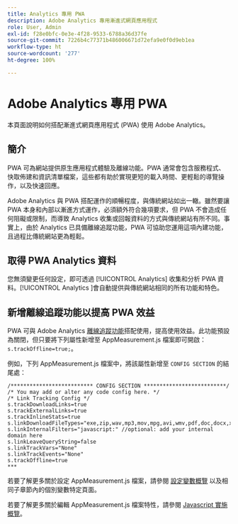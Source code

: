 ```yaml
---
title: Analytics 專用 PWA
description: Adobe Analytics 專用漸進式網頁應用程式
role: User, Admin
exl-id: f28e0bfc-0e3e-4f28-9533-6788a36d37fe
source-git-commit: 7226b4c77371b486006671d72efa9e0f0d9eb1ea
workflow-type: ht
source-wordcount: '277'
ht-degree: 100%

---
```


# Adobe Analytics 專用 PWA

本頁面說明如何搭配漸進式網頁應用程式 (PWA) 使用 Adobe Analytics。

## 簡介

PWA 可為網站提供原生應用程式體驗及離線功能。PWA 通常會包含服務程式、快取佈建和資訊清單檔案，這些都有助於實現更短的載入時間、更輕鬆的導覽操作，以及快速回應。

Adobe Analytics 與 PWA 搭配運作的順暢程度，與傳統網站如出一轍。雖然要讓 PWA 本身和內部以漸進方式運作，必須額外符合幾項要求，但 PWA 不會造成任何阻礙或限制，而導致 Analytics 收集或回報資料的方式與傳統網站有所不同。事實上，由於 Analytics 已具備離線追蹤功能，PWA 可協助您運用這項內建功能，且過程比傳統網站更為輕鬆。

## 取得 PWA Analytics 資料

您無須變更任何設定，即可透過 [!UICONTROL Analytics] 收集和分析 PWA 資料。[!UICONTROL Analytics ]會自動提供與傳統網站相同的所有功能和特色。

## 新增離線追蹤功能以提高 PWA 效益

PWA 可與 Adobe Analytics [離線追蹤功能](/help/implement/vars/config-vars/trackoffline.md)搭配使用，提高使用效益。此功能預設為關閉，但只要將下列屬性新增至 AppMeasurement.js 檔案即可開啟：`s.trackOffline=true;`。

例如，下列 AppMeasurement.js 檔案中，將該屬性新增至 `CONFIG SECTION` 的結尾處：

```
/************************** CONFIG SECTION **************************/ 
/* You may add or alter any code config here. */ 
/* Link Tracking Config */ 
s.trackDownloadLinks=true 
s.trackExternalLinks=true 
s.trackInlineStats=true 
s.linkDownloadFileTypes="exe,zip,wav,mp3,mov,mpg,avi,wmv,pdf,doc,docx,xls,xlsx,ppt,pptx" 
s.linkInternalFilters="javascript:" //optional: add your internal domain here 
s.linkLeaveQueryString=false 
s.linkTrackVars="None" 
s.linkTrackEvents="None" 
s.trackOffline=true
*** 
```

若要了解更多關於設定 AppMeasurement.js 檔案，請參閱 [設定變數概覽](/help/implement/vars/config-vars/configuration-variables.md) 以及相同子章節內的個別變數特定頁面。

若要了解更多關於編輯 AppMeasurement.js 檔案特性，請參閱 [Javascript 實施概覽](/help/implement/js/overview.md)。
